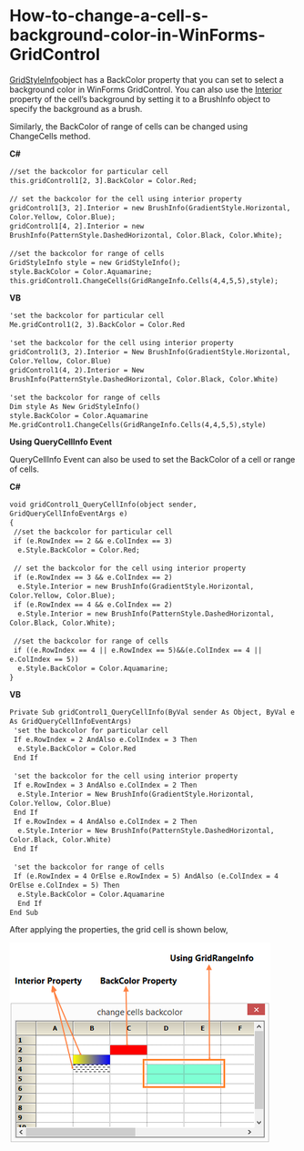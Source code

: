 # How-to-change-a-cell-s-background-color-in-WinForms-GridControl
​[GridStyleInfo](https://help.syncfusion.com/cr/windowsforms/Syncfusion.Windows.Forms.Grid.GridStyleInfo.html) ​object has a BackColor property that you can set to select a background color in WinForms GridControl. You can also use the [Interior](https://help.syncfusion.com/cr/windowsforms/Syncfusion.Windows.Forms.Grid.GridStyleInfo.html#Syncfusion_Windows_Forms_Grid_GridStyleInfo_Interior) property of the cell’s background by setting it to a BrushInfo object to specify the background as a brush.

Similarly, the BackColor of range of cells can be changed using ChangeCells method.

**C#**
```
//set the backcolor for particular cell
this.gridControl1[2, 3].BackColor = Color.Red;
 
// set the backcolor for the cell using interior property
gridControl1[3, 2].Interior = new BrushInfo(GradientStyle.Horizontal, Color.Yellow, Color.Blue);
gridControl1[4, 2].Interior = new BrushInfo(PatternStyle.DashedHorizontal, Color.Black, Color.White);
 
//set the backcolor for range of cells
GridStyleInfo style = new GridStyleInfo();
style.BackColor = Color.Aquamarine;
this.gridControl1.ChangeCells(GridRangeInfo.Cells(4,4,5,5),style);
```

**VB**
```
'set the backcolor for particular cell
Me.gridControl1(2, 3).BackColor = Color.Red
 
'set the backcolor for the cell using interior property
gridControl1(3, 2).Interior = New BrushInfo(GradientStyle.Horizontal, Color.Yellow, Color.Blue)
gridControl1(4, 2).Interior = New BrushInfo(PatternStyle.DashedHorizontal, Color.Black, Color.White)
 
'set the backcolor for range of cells
Dim style As New GridStyleInfo()
style.BackColor = Color.Aquamarine
Me.gridControl1.ChangeCells(GridRangeInfo.Cells(4,4,5,5),style)
```

**Using QueryCellInfo Event**

QueryCellInfo Event can also be used to set the BackColor of a cell or range of cells.

**C#**
```
void gridControl1_QueryCellInfo(object sender, GridQueryCellInfoEventArgs e)
{
 //set the backcolor for particular cell
 if (e.RowIndex == 2 && e.ColIndex == 3)
  e.Style.BackColor = Color.Red;
 
 // set the backcolor for the cell using interior property
 if (e.RowIndex == 3 && e.ColIndex == 2)
  e.Style.Interior = new BrushInfo(GradientStyle.Horizontal, Color.Yellow, Color.Blue);
 if (e.RowIndex == 4 && e.ColIndex == 2)
  e.Style.Interior = new BrushInfo(PatternStyle.DashedHorizontal, Color.Black, Color.White);
 
 //set the backcolor for range of cells
 if ((e.RowIndex == 4 || e.RowIndex == 5)&&(e.ColIndex == 4 || e.ColIndex == 5))
  e.Style.BackColor = Color.Aquamarine;
}
```

**VB**
```
Private Sub gridControl1_QueryCellInfo(ByVal sender As Object, ByVal e As GridQueryCellInfoEventArgs)
 'set the backcolor for particular cell
 If e.RowIndex = 2 AndAlso e.ColIndex = 3 Then
  e.Style.BackColor = Color.Red
 End If
 
 'set the backcolor for the cell using interior property
 If e.RowIndex = 3 AndAlso e.ColIndex = 2 Then
  e.Style.Interior = New BrushInfo(GradientStyle.Horizontal, Color.Yellow, Color.Blue)
 End If
 If e.RowIndex = 4 AndAlso e.ColIndex = 2 Then
  e.Style.Interior = New BrushInfo(PatternStyle.DashedHorizontal, Color.Black, Color.White)
 End If
 
 'set the backcolor for range of cells
 If (e.RowIndex = 4 OrElse e.RowIndex = 5) AndAlso (e.ColIndex = 4 OrElse e.ColIndex = 5) Then
  e.Style.BackColor = Color.Aquamarine
  End If
End Sub
```

After applying the properties, the grid cell is shown below,

![Applied backcolor to a specifice cell in a grid](CellBackground.png)
